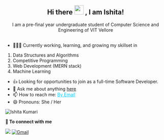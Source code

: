 

<h2 align = "center">
Hi there <img src="https://github.com/sciencepal/sciencepal/blob/master/assets/Hi.gif" width="29px"> , I am Ishita! 
</h2>
<div align = "center">
I am a pre-final year undergraduate student of Computer Science and Engineering of VIT Vellore
</div>
<br>

- 👨🏽‍💻 Currently working, learning, and growing my skillset in 
1) Data Structures and Algorithms
2) Competitive Programming
3) Web Development (MERN stack)
4) Machine Learning
- 👍 Looking for opportunities to join as a full-time Software Developer.
- 💬 Ask me about anything [here](https://github.com/ishita3513/Ishita-Kumari/issues)
- 📫 How to reach me: <a style="color:#02ccff" href="mailto:ishitakumaripakur@gmail.com">By Email</a>
- 😄 Pronouns: She / Her

 <p align="left"> <img src="https://komarev.com/ghpvc/?username=ishita3513" alt="Ishita Kumari" /> </p>

**🤝 <b>To connect with me</b></summary>**
<p align = "center">
  
  <!--   [<img src="https://img.shields.io/badge/github-%231DA1F2.svg?&style=for-the-badge&logo=github&logoColor=white" />](https://www.github.com/bislara)  -->
  [<img src="https://img.shields.io/badge/linkedin-%230077B5.svg?&style=for-the-badge&logo=linkedin&logoColor=white" />](https://www.linkedin.com/in/Ishita3513/)
  <a href="mailto:ishitakumaripakur@gmail.com" target="_blank"><img alt="Gmail" src="https://img.shields.io/badge/-Gmail-D14836?style=for-the-badge&logo=Gmail&logoColor=white" /></a>
 </p>

<br/>


